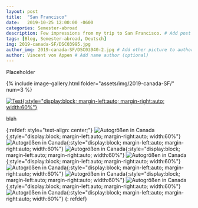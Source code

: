```yaml
---
layout: post
title:  "San Francisco"
date:   2019-10-25 12:00:00 -0600
categories: Semester-abroad
description: Few impressions from my trip to San Francisco. # Add post description 
tags: [Blog, Semester-abroad, Deutsch]
img: 2019-canada-SF/DSC03995.jpg
author_img: 2019-canada-SF/DSC03940-2.jpg # Add other picture to author box
author: Vincent von Appen # Add name author (optional)
---
```


Placeholder

{% include image-gallery.html folder="assets/img/2019-canada-SF/" num=3 %}


[![Test]({{site.baseurl}}/assets/img/2019-canada-SF/DSC03893.jpg){:style="display:block; margin-left:auto; margin-right:auto; width:60%"}]({{site.baseurl}}/assets/img/2019-canada-SF/DSC03893.jpg)

blah 

{:refdef: style="text-align: center;"}
![Autogrößen in Canada]({{site.baseurl}}/assets/img/2019-canada-SF/DSC03893.jpg){:style="display:block; margin-left:auto; margin-right:auto; width:60%"}
![Autogrößen in Canada]({{site.baseurl}}/assets/img/2019-canada-SF/DSC03901.jpg){:style="display:block; margin-left:auto; margin-right:auto; width:60%"}
![Autogrößen in Canada]({{site.baseurl}}/assets/img/2019-canada-SF/DSC03909.jpg){:style="display:block; margin-left:auto; margin-right:auto; width:60%"}
![Autogrößen in Canada]({{site.baseurl}}/assets/img/2019-canada-SF/DSC03940.jpg){:style="display:block; margin-left:auto; margin-right:auto; width:60%"}
![Autogrößen in Canada]({{site.baseurl}}/assets/img/2019-canada-SF/DSC03969.jpg){:style="display:block; margin-left:auto; margin-right:auto; width:60%"}
![Autogrößen in Canada]({{site.baseurl}}/assets/img/2019-canada-SF/DSC03995.jpg){:style="display:block; margin-left:auto; margin-right:auto; width:60%"}
![Autogrößen in Canada]({{site.baseurl}}/assets/img/2019-canada-SF/IMG_8692.jpg){:style="display:block; margin-left:auto; margin-right:auto; width:60%"}
![Autogrößen in Canada]({{site.baseurl}}/assets/img/2019-canada-SF/IMG_8522.jpg){:style="display:block; margin-left:auto; margin-right:auto; width:60%"}
{: refdef}